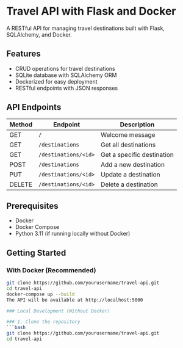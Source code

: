 # Travel API with Flask and Docker

A RESTful API for managing travel destinations built with Flask, SQLAlchemy, and Docker.

## Features
- CRUD operations for travel destinations
- SQLite database with SQLAlchemy ORM  
- Dockerized for easy deployment
- RESTful endpoints with JSON responses

## API Endpoints

| Method | Endpoint                | Description                     |
|--------|-------------------------|---------------------------------|
| GET    | `/`                     | Welcome message                |
| GET    | `/destinations`         | Get all destinations           |
| GET    | `/destinations/<id>`    | Get a specific destination     |
| POST   | `/destinations`         | Add a new destination          |
| PUT    | `/destinations/<id>`    | Update a destination           |
| DELETE | `/destinations/<id>`    | Delete a destination           |

## Prerequisites
- Docker
- Docker Compose
- Python 3.11 (if running locally without Docker)

## Getting Started

### With Docker (Recommended)
```bash
git clone https://github.com/yourusername/travel-api.git
cd travel-api
docker-compose up --build
The API will be available at http://localhost:5000

### Local Development (Without Docker)

### 1. Clone the repository
```bash
git clone https://github.com/yourusername/travel-api.git
cd travel-api

